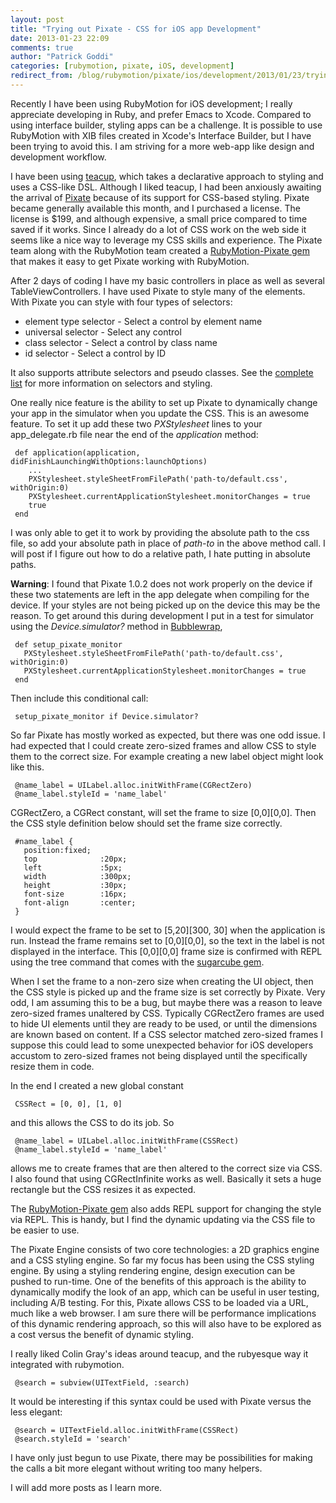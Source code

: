 ```yaml
---
layout: post
title: "Trying out Pixate - CSS for iOS app Development"
date: 2013-01-23 22:09
comments: true
author: "Patrick Goddi"
categories: [rubymotion, pixate, iOS, development]
redirect_from: /blog/rubymotion/pixate/ios/development/2013/01/23/trying-out-pixate-css-for-ios-app-development
---
```

Recently I have been using RubyMotion for iOS development; I really  appreciate developing in Ruby, and prefer Emacs to Xcode. Compared to using interface builder, styling apps can be a challenge. It is possible to use RubyMotion with XIB files created in Xcode's Interface Builder, but I have been trying to avoid this. I am striving for a more web-app like design and development workflow. 

I have been using [teacup](https://github.com/rubymotion/teacup), which takes a declarative approach to styling and uses a CSS-like DSL. Although I liked teacup, I had been anxiously awaiting the arrival of [Pixate](http://www.pixate.com/) because of its support for CSS-based styling. Pixate became generally available this month, and I purchased a license. The license is $199, and although expensive, a small price compared to time saved if it works. Since I already do a lot of CSS work on the web side it seems like a nice way to leverage my CSS skills and experience. The Pixate team along with the RubyMotion team created a [RubyMotion-Pixate gem](https://github.com/Pixate/RubyMotion-Pixate) that makes it easy to get Pixate working with RubyMotion. 

After 2 days of coding I have my basic controllers in place as well as several TableViewControllers. I have used Pixate to style many of the elements. With Pixate you can style with four types of selectors:

* element type selector - Select a control by element name
* universal selector - Select any control
* class selector - Select a control by class name
* id selector - Select a control by ID

<!--more-->

It also supports attribute selectors and pseudo classes. See the [complete list](http://cdn.pixate.com/docs/engine/ios/1.0/Pixate%20Engine%20for%20iOS%20Styling%20Reference.html) for more information on selectors and styling.

One really nice feature is the ability to set up Pixate to dynamically change your app in the simulator when you update the CSS. This is an awesome feature. To set it up add these two  _PXStylesheet_ lines to your app_delegate.rb file near the end of the _application_ method:
     
     def application(application, didFinishLaunchingWithOptions:launchOptions)
        ...
        PXStylesheet.styleSheetFromFilePath('path-to/default.css', withOrigin:0)
        PXStylesheet.currentApplicationStylesheet.monitorChanges = true  
        true
     end


I was only able to get it to work by providing the absolute path to the css file, so add your absolute path in place of _path-to_ in the above method call. I will post if I figure out how to do a relative path, I hate putting in absolute paths. 

**Warning**: I found that Pixate 1.0.2 does not work properly on the device if these two statements are left in the app delegate when compiling for the device. If your styles are not being picked up on the device this may be the reason. To get around this during development I put in a test for simulator using the _Device.simulator?_ method in [Bubblewrap](https://github.com/rubymotion/BubbleWrap),

     def setup_pixate_monitor 
       PXStylesheet.styleSheetFromFilePath('path-to/default.css', withOrigin:0)
       PXStylesheet.currentApplicationStylesheet.monitorChanges = true
     end

Then include this conditional call:
     
     setup_pixate_monitor if Device.simulator?

So far Pixate has mostly worked as expected, but there was one odd issue. I had expected that I could create zero-sized frames and allow CSS to style them to the correct size. For example creating a new label object might look like this.

     @name_label = UILabel.alloc.initWithFrame(CGRectZero)
     @name_label.styleId = 'name_label'


CGRectZero, a CGRect constant, will set the frame to size [0,0][0,0]. Then the CSS style definition below should set the frame size correctly.

     #name_label { 
	   position:fixed;
	   top              :20px;
	   left             :5px;
 	   width            :300px;
	   height           :30px;  
	   font-size        :16px;
	   font-align       :center;  
     } 


I would expect the frame to be set to [5,20][300, 30] when the application is run. Instead the frame remains set to [0,0][0,0], so the text in the label is not displayed in the interface. This [0,0][0,0] frame size is confirmed with REPL using the tree command that comes with the [sugarcube gem](https://github.com/rubymotion/sugarcube). 

When I set the frame to a non-zero size when creating the UI object, then the CSS style is picked up and the frame size is set correctly by Pixate. Very odd, I am assuming this to be a bug, but maybe there was a reason to leave zero-sized frames unaltered by CSS. Typically CGRectZero frames are used to hide UI elements until they are ready to be used, or until the dimensions are known based on content.  If a CSS selector matched zero-sized frames I suppose this could lead to some unexpected behavior for iOS developers accustom to zero-sized frames not being displayed until the specifically resize them in code.

In the end I created a new global constant
   
     CSSRect = [0, 0], [1, 0] 

and this allows the CSS to do its job. So

     @name_label = UILabel.alloc.initWithFrame(CSSRect)
     @name_label.styleId = 'name_label'

allows me to create frames that are then altered to the correct size via CSS. I also found that using CGRectInfinite works as well. Basically it sets a huge rectangle but the CSS resizes it as expected.

The  [RubyMotion-Pixate gem](https://github.com/Pixate/RubyMotion-Pixate) also adds REPL support for changing the style via REPL. This is handy, but I find the dynamic updating via the CSS file to be easier to use.

The Pixate Engine consists of two core technologies: a 2D graphics engine and a CSS styling engine. So far my focus has been using the CSS styling engine.  By using a styling rendering engine, design execution can be pushed to run-time. One of the benefits of this approach is the ability to dynamically modify the look of an app, which can be useful in user testing, including A/B testing. For this, Pixate allows CSS to be loaded via a URL, much like a web browser. I am sure there will be performance implications of this dynamic rendering approach, so this will also have to be explored as a cost versus the benefit of dynamic styling.

I really liked Colin Gray's ideas around teacup, and the rubyesque way it integrated with rubymotion. 

     @search = subview(UITextField, :search)


It would be interesting if this syntax could be used with Pixate versus the less elegant: 

     @search = UITextField.alloc.initWithFrame(CSSRect)
     @search.styleId = 'search'


I have only just begun to use Pixate, there may be possibilities for making the calls a bit more elegant without writing too many helpers. 

I will add more posts as I learn more.


 